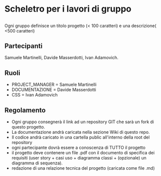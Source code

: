 # Scheletro per i lavori di gruppo

## 

Ogni gruppo definisce un titolo progetto (< 100 caratteri) e una descrizione( <500 caratteri)

## Partecipanti
Samuele Martinelli, Davide Masserdotti, Ivan Adamovich.

## Ruoli

* PROJECT_MANAGER = Samuele Martinelli
* DOCUMENTAZIONE = Davide Masserdotti
* CSS = Ivan Adamovich

## Regolamento
* Ogni gruppo consegnerà il link ad un repository GIT che sarà un fork di questo progetto.
* La documentazione andrà caricata nella sezione Wiki di questo repo.
* Il codice andrà caricato in una cartella public all'interno della root del repository
* ogni partecipante dovrà essere a conoscenza di TUTTO il progetto
* il progetto deve contenere un file .pdf con il documento di specifica dei requisiti (user story + casi uso + diagramma classi + (opzionale) un diagramma di sequenza).
* redazione di una relazione tecnica del progetto (caricata come file .md)
